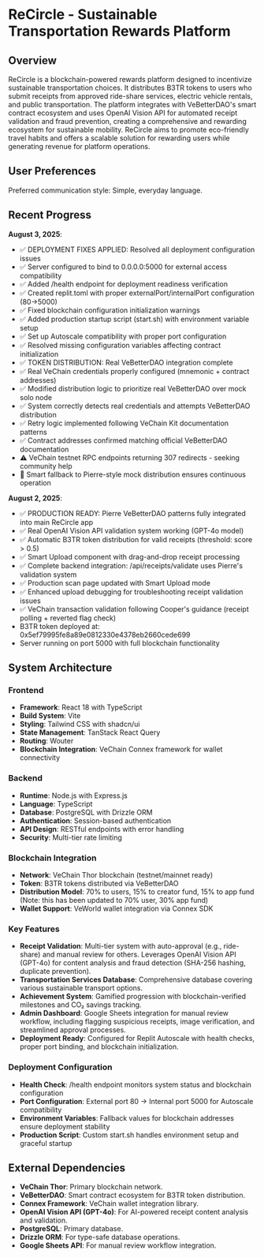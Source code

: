 # ReCircle - Sustainable Transportation Rewards Platform

## Overview

ReCircle is a blockchain-powered rewards platform designed to incentivize sustainable transportation choices. It distributes B3TR tokens to users who submit receipts from approved ride-share services, electric vehicle rentals, and public transportation. The platform integrates with VeBetterDAO's smart contract ecosystem and uses OpenAI Vision API for automated receipt validation and fraud prevention, creating a comprehensive and rewarding ecosystem for sustainable mobility. ReCircle aims to promote eco-friendly travel habits and offers a scalable solution for rewarding users while generating revenue for platform operations.

## User Preferences

Preferred communication style: Simple, everyday language.

## Recent Progress

**August 3, 2025**: 
- ✅ DEPLOYMENT FIXES APPLIED: Resolved all deployment configuration issues
- ✅ Server configured to bind to 0.0.0.0:5000 for external access compatibility
- ✅ Added /health endpoint for deployment readiness verification
- ✅ Created replit.toml with proper externalPort/internalPort configuration (80→5000)
- ✅ Fixed blockchain configuration initialization warnings
- ✅ Added production startup script (start.sh) with environment variable setup
- ✅ Set up Autoscale compatibility with proper port configuration
- ✅ Resolved missing configuration variables affecting contract initialization
- ✅ TOKEN DISTRIBUTION: Real VeBetterDAO integration complete
- ✅ Real VeChain credentials properly configured (mnemonic + contract addresses)
- ✅ Modified distribution logic to prioritize real VeBetterDAO over mock solo node
- ✅ System correctly detects real credentials and attempts VeBetterDAO distribution
- ✅ Retry logic implemented following VeChain Kit documentation patterns
- ✅ Contract addresses confirmed matching official VeBetterDAO documentation
- ⚠️ VeChain testnet RPC endpoints returning 307 redirects - seeking community help
- 🔄 Smart fallback to Pierre-style mock distribution ensures continuous operation

**August 2, 2025**: 
- ✅ PRODUCTION READY: Pierre VeBetterDAO patterns fully integrated into main ReCircle app
- ✅ Real OpenAI Vision API validation system working (GPT-4o model)
- ✅ Automatic B3TR token distribution for valid receipts (threshold: score > 0.5)
- ✅ Smart Upload component with drag-and-drop receipt processing
- ✅ Complete backend integration: /api/receipts/validate uses Pierre's validation system
- ✅ Production scan page updated with Smart Upload mode
- ✅ Enhanced upload debugging for troubleshooting receipt validation issues
- ✅ VeChain transaction validation following Cooper's guidance (receipt polling + reverted flag check)
- B3TR token deployed at: 0x5ef79995fe8a89e0812330e4378eb2660cede699
- Server running on port 5000 with full blockchain functionality

## System Architecture

### Frontend
- **Framework**: React 18 with TypeScript
- **Build System**: Vite
- **Styling**: Tailwind CSS with shadcn/ui
- **State Management**: TanStack React Query
- **Routing**: Wouter
- **Blockchain Integration**: VeChain Connex framework for wallet connectivity

### Backend
- **Runtime**: Node.js with Express.js
- **Language**: TypeScript
- **Database**: PostgreSQL with Drizzle ORM
- **Authentication**: Session-based authentication
- **API Design**: RESTful endpoints with error handling
- **Security**: Multi-tier rate limiting

### Blockchain Integration
- **Network**: VeChain Thor blockchain (testnet/mainnet ready)
- **Token**: B3TR tokens distributed via VeBetterDAO
- **Distribution Model**: 70% to users, 15% to creator fund, 15% to app fund (Note: this has been updated to 70% user, 30% app fund)
- **Wallet Support**: VeWorld wallet integration via Connex SDK

### Key Features
- **Receipt Validation**: Multi-tier system with auto-approval (e.g., ride-share) and manual review for others. Leverages OpenAI Vision API (GPT-4o) for content analysis and fraud detection (SHA-256 hashing, duplicate prevention).
- **Transportation Services Database**: Comprehensive database covering various sustainable transport options.
- **Achievement System**: Gamified progression with blockchain-verified milestones and CO₂ savings tracking.
- **Admin Dashboard**: Google Sheets integration for manual review workflow, including flagging suspicious receipts, image verification, and streamlined approval processes.
- **Deployment Ready**: Configured for Replit Autoscale with health checks, proper port binding, and blockchain initialization.

### Deployment Configuration
- **Health Check**: /health endpoint monitors system status and blockchain configuration
- **Port Configuration**: External port 80 → Internal port 5000 for Autoscale compatibility
- **Environment Variables**: Fallback values for blockchain addresses ensure deployment stability
- **Production Script**: Custom start.sh handles environment setup and graceful startup

## External Dependencies

- **VeChain Thor**: Primary blockchain network.
- **VeBetterDAO**: Smart contract ecosystem for B3TR token distribution.
- **Connex Framework**: VeChain wallet integration library.
- **OpenAI Vision API (GPT-4o)**: For AI-powered receipt content analysis and validation.
- **PostgreSQL**: Primary database.
- **Drizzle ORM**: For type-safe database operations.
- **Google Sheets API**: For manual review workflow integration.
